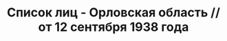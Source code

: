 ---
title: Список лиц - Орловская область // от 12 сентября 1938 года
description: РГАСПИ, ф.17, т.10, оп.171, дело 418, лист 201
images:
- /disk/pictures/v10/17-171-418-201.jpg
- /disk/pictures/v10/17-171-418-202.jpg
- /disk/pictures/v10/17-171-418-203.jpg
- /disk/pictures/v10/17-171-418-204.jpg
- /disk/pictures/v10/17-171-418-205.jpg
- /disk/pictures/v10/17-171-418-206.jpg
---